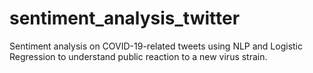 # sentiment_analysis_twitter
Sentiment analysis on COVID-19-related tweets using NLP and Logistic Regression to understand public reaction to a new virus strain.
